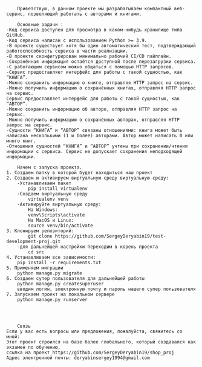         Приветствую, в данном проекте мы разрабатываем компактный веб-сервис, позволяющий работать с авторами и книгами.

        Основные задачи :
    -Код сервиса доступен для просмотра в каком-нибудь хранилище типа GitHub.
    -Код сервиса написан с использованием Python >= 3.9.
    -В проекте существует хотя бы один автоматический тест, подтверждающий работоспособность сервиса в части реализации.
    -В проекте сконфигурирован минимально рабочий CI/CD пайплайн.
    -Сохранённая информация остаётся доступной после перезагрузки сервиса.
    -С работающим сервисом можно общаться с помощью HTTP запросов.
    -Сервис предоставляет интерфейс для работы с такой сущностью, как “КНИГА”.
    -Можно сохранить информацию о книге, отправляя HTTP запрос на сервис.
    -Можно получить информацию о сохранённых книгах, отправляя HTTP запрос на сервис.
    Сервис предоставляет интерфейс для работы с такой сущностью, как “АВТОР”.
    -Можно сохранить информацию об авторе, отправляя HTTP запрос на сервис.
    -Можно получить информацию о сохранённых авторах, отправляя HTTP запрос на сервис.
    -Сущности “КНИГА” и “АВТОР” связаны отношениями: книга может быть написана несколькими (1 и более) авторами. Автор может написать 0 или много книг.
    -Отношения сущностей “КНИГА” и “АВТОР” учтены при сохранении/чтении информации с сервиса. Сервис не допускает сохранения неподходящей информации.

        Начем с запуска проекта.
    1. Создаем папку в которой будет находиться наш проект
    2. Создаем и активируем виртуальную среду виртуальную среду:
        -Устанавливаем пакет
            pip install virtualenv
        -Создаем виртуальную среду
            virtualenv venv
        -Активируйте виртуальную среду:
            На Windows:
            venv\Scripts\activate
            На MacOS и Linux:
            source venv/bin/activate
    3. Клонируем репозиторий:
            git clone https://github.com/SergeyDeryabin19/test-development-proj.git
        -для дальнейшей настройки переходим в корень проекта
            cd src
    4. Устанавливаем все зависимости:
        pip install -r requirements.txt 
    5. Применяем миграции
        python manage.py migrate
    6. Создаем супер пользователя для дальнейшей работы
        python manage.py createsuperuser  
        вводим логин, электронную почту и пароль нашего супер пользователя
    7. Запускаем проект на локальном сервере
        python manage.py runserver
    
    


        Связь
    Если у вас есть вопросы или предложения, пожалуйста, свяжитесь со мной:
    Этот проект строился на базе более глобального, который создавался как экзамен по обучению, 
    ссылка на проект https://github.com/SergeyDeryabin19/shop_proj
    Адрес электронной почты: deryabinsergey1994@gmail.com
